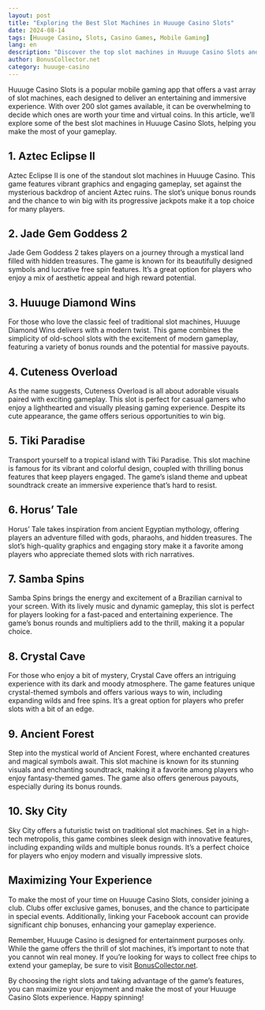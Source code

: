 ```yaml
---
layout: post
title: "Exploring the Best Slot Machines in Huuuge Casino Slots"
date: 2024-08-14
tags: [Huuuge Casino, Slots, Casino Games, Mobile Gaming]
lang: en
description: "Discover the top slot machines in Huuuge Casino Slots and maximize your gaming experience with our expert recommendations."
author: BonusCollector.net
category: huuuge-casino
---
```


Huuuge Casino Slots is a popular mobile gaming app that offers a vast array of slot machines, each designed to deliver an entertaining and immersive experience. With over 200 slot games available, it can be overwhelming to decide which ones are worth your time and virtual coins. In this article, we’ll explore some of the best slot machines in Huuuge Casino Slots, helping you make the most of your gameplay.

## 1. **Aztec Eclipse II**
Aztec Eclipse II is one of the standout slot machines in Huuuge Casino. This game features vibrant graphics and engaging gameplay, set against the mysterious backdrop of ancient Aztec ruins. The slot’s unique bonus rounds and the chance to win big with its progressive jackpots make it a top choice for many players.

## 2. **Jade Gem Goddess 2**
Jade Gem Goddess 2 takes players on a journey through a mystical land filled with hidden treasures. The game is known for its beautifully designed symbols and lucrative free spin features. It’s a great option for players who enjoy a mix of aesthetic appeal and high reward potential.

## 3. **Huuuge Diamond Wins**
For those who love the classic feel of traditional slot machines, Huuuge Diamond Wins delivers with a modern twist. This game combines the simplicity of old-school slots with the excitement of modern gameplay, featuring a variety of bonus rounds and the potential for massive payouts.

## 4. **Cuteness Overload**
As the name suggests, Cuteness Overload is all about adorable visuals paired with exciting gameplay. This slot is perfect for casual gamers who enjoy a lighthearted and visually pleasing gaming experience. Despite its cute appearance, the game offers serious opportunities to win big.

## 5. **Tiki Paradise**
Transport yourself to a tropical island with Tiki Paradise. This slot machine is famous for its vibrant and colorful design, coupled with thrilling bonus features that keep players engaged. The game’s island theme and upbeat soundtrack create an immersive experience that’s hard to resist.

## 6. **Horus’ Tale**
Horus’ Tale takes inspiration from ancient Egyptian mythology, offering players an adventure filled with gods, pharaohs, and hidden treasures. The slot’s high-quality graphics and engaging story make it a favorite among players who appreciate themed slots with rich narratives.

## 7. **Samba Spins**
Samba Spins brings the energy and excitement of a Brazilian carnival to your screen. With its lively music and dynamic gameplay, this slot is perfect for players looking for a fast-paced and entertaining experience. The game’s bonus rounds and multipliers add to the thrill, making it a popular choice.

## 8. **Crystal Cave**
For those who enjoy a bit of mystery, Crystal Cave offers an intriguing experience with its dark and moody atmosphere. The game features unique crystal-themed symbols and offers various ways to win, including expanding wilds and free spins. It’s a great option for players who prefer slots with a bit of an edge.

## 9. **Ancient Forest**
Step into the mystical world of Ancient Forest, where enchanted creatures and magical symbols await. This slot machine is known for its stunning visuals and enchanting soundtrack, making it a favorite among players who enjoy fantasy-themed games. The game also offers generous payouts, especially during its bonus rounds.

## 10. **Sky City**
Sky City offers a futuristic twist on traditional slot machines. Set in a high-tech metropolis, this game combines sleek design with innovative features, including expanding wilds and multiple bonus rounds. It’s a perfect choice for players who enjoy modern and visually impressive slots.

## Maximizing Your Experience

To make the most of your time on Huuuge Casino Slots, consider joining a club. Clubs offer exclusive games, bonuses, and the chance to participate in special events. Additionally, linking your Facebook account can provide significant chip bonuses, enhancing your gameplay experience.

Remember, Huuuge Casino is designed for entertainment purposes only. While the game offers the thrill of slot machines, it’s important to note that you cannot win real money. If you’re looking for ways to collect free chips to extend your gameplay, be sure to visit [BonusCollector.net](https://bonuscollector.net/hit-it-rich-free-chips/).

By choosing the right slots and taking advantage of the game’s features, you can maximize your enjoyment and make the most of your Huuuge Casino Slots experience. Happy spinning!